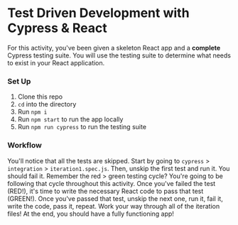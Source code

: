 # Test Driven Development with Cypress & React

For this activity, you've been given a skeleton React app and a **complete** Cypress testing suite. You will use the testing suite to determine what needs to exist in your React application. 

### Set Up

1. Clone this repo
2. `cd` into the directory
3. Run `npm i` 
4. Run `npm start` to run the app locally
5. Run `npm run cypress` to run the testing suite

### Workflow

You'll notice that all the tests are skipped. Start by going to `cypress` > `integration` > `iteration1.spec.js`. Then, unskip the first test and run it. You should fail it. Remember the red > green testing cycle? You're going to be following that cycle throughout this activity. Once you've failed the test (RED!), it's time to write the necessary React code to pass that test (GREEN!). Once you've passed that test, unskip the next one, run it, fail it, write the code, pass it, repeat. Work your way through all of the iteration files! At the end, you should have a fully functioning app!
